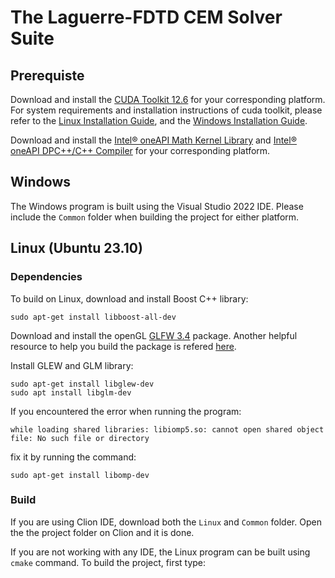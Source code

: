 # The Laguerre-FDTD CEM Solver Suite

## Prerequiste

Download and install the [CUDA Toolkit 12.6](https://developer.nvidia.com/cuda-downloads) for your corresponding platform.
For system requirements and installation instructions of cuda toolkit, please refer to the [Linux Installation Guide](http://docs.nvidia.com/cuda/cuda-installation-guide-linux/), and the [Windows Installation Guide](http://docs.nvidia.com/cuda/cuda-installation-guide-microsoft-windows/index.html).

Download and install the [Intel® oneAPI Math Kernel Library](https://www.intel.com/content/www/us/en/developer/tools/oneapi/onemkl-download.html) and [Intel® oneAPI DPC++/C++ Compiler](https://www.intel.com/content/www/us/en/developer/tools/oneapi/dpc-compiler-download.html) for your corresponding platform.

## Windows

The Windows program is built using the Visual Studio 2022 IDE. Please include the ```Common``` folder when building the project for either platform.

## Linux (Ubuntu 23.10)

### Dependencies

To build on Linux, download and install Boost C++ library:

```
sudo apt-get install libboost-all-dev
```

Download and install the openGL [GLFW 3.4](https://www.glfw.org/docs/latest/compile.html) package. Another helpful resource to help you build the package is refered [here](https://stackoverflow.com/questions/17768008/how-to-build-install-glfw-3-and-use-it-in-a-linux-project).

Install GLEW and GLM library:

```
sudo apt-get install libglew-dev
sudo apt install libglm-dev
```

If you encountered the error when running the program:

```
while loading shared libraries: libiomp5.so: cannot open shared object file: No such file or directory
```

fix it by running the command:

```
sudo apt-get install libomp-dev
```

### Build

If you are using Clion IDE, download both the ```Linux``` and ```Common``` folder. Open the the project folder on Clion and it is done.

If you are not working with any IDE, the Linux program can be built using ```cmake``` command. To build the project, first type:

```

```
